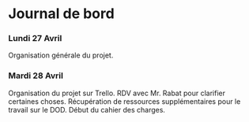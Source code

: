 # Journal de bord

### Lundi 27 Avril
Organisation générale du projet.

### Mardi 28 Avril
Organisation du projet sur Trello.
RDV avec Mr. Rabat pour clarifier certaines choses.
Récupération de ressources supplémentaires pour le travail sur le DOD.
Début du cahier des charges.
